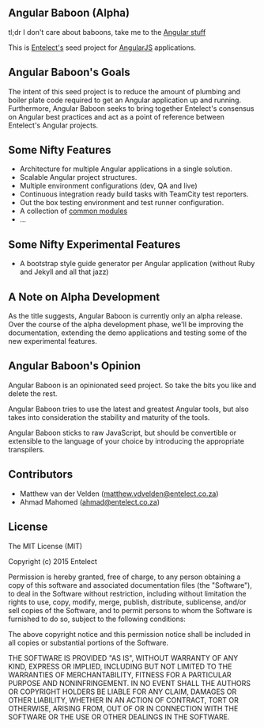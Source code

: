 ## Angular Baboon (Alpha)
tl;dr I don't care about baboons, take me to the [Angular stuff](Baboon.Angular.App/README.md)

This is [Entelect's](http://www.entelect.co.za/) seed project for [AngularJS](https://angularjs.org/) applications.

## Angular Baboon's Goals
The intent of this seed project is to reduce the amount of plumbing and boiler plate code required to get an Angular application up and running.
Furthermore, Angular Baboon seeks to bring together Entelect's consensus on Angular best practices and act as a point of reference between Entelect's Angular projects.

## Some Nifty Features

* Architecture for multiple Angular applications in a single solution.
* Scalable Angular project structures.
* Multiple environment configurations (dev, QA and live)
* Continuous integration ready build tasks with TeamCity test reporters.
* Out the box testing environment and test runner configuration.
* A collection of [common modules](Baboon.Angular.Common/README.md)
* ...

## Some Nifty Experimental Features

* A bootstrap style guide generator per Angular application (without Ruby and Jekyll and all that jazz)

## A Note on Alpha Development

As the title suggests, Angular Baboon is currently only an alpha release. 
Over the course of the alpha development phase, we'll be improving the documentation, extending the demo applications and testing some of the new experimental features.

## Angular Baboon's Opinion
Angular Baboon is an opinionated seed project. So take the bits you like and delete the rest.

Angular Baboon tries to use the latest and greatest Angular tools, but also takes into consideration the stability and maturity of the tools.

Angular Baboon sticks to raw JavaScript, but should be convertible or extensible to the language of your choice by introducing the appropriate transpilers.


## Contributors

* Matthew van der Velden (matthew.vdvelden@entelect.co.za)
* Ahmad Mahomed (ahmad@entelect.co.za)

## License

The MIT License (MIT)

Copyright (c) 2015 Entelect

Permission is hereby granted, free of charge, to any person obtaining a copy
of this software and associated documentation files (the "Software"), to deal
in the Software without restriction, including without limitation the rights
to use, copy, modify, merge, publish, distribute, sublicense, and/or sell
copies of the Software, and to permit persons to whom the Software is
furnished to do so, subject to the following conditions:

The above copyright notice and this permission notice shall be included in all
copies or substantial portions of the Software.

THE SOFTWARE IS PROVIDED "AS IS", WITHOUT WARRANTY OF ANY KIND, EXPRESS OR
IMPLIED, INCLUDING BUT NOT LIMITED TO THE WARRANTIES OF MERCHANTABILITY,
FITNESS FOR A PARTICULAR PURPOSE AND NONINFRINGEMENT. IN NO EVENT SHALL THE
AUTHORS OR COPYRIGHT HOLDERS BE LIABLE FOR ANY CLAIM, DAMAGES OR OTHER
LIABILITY, WHETHER IN AN ACTION OF CONTRACT, TORT OR OTHERWISE, ARISING FROM,
OUT OF OR IN CONNECTION WITH THE SOFTWARE OR THE USE OR OTHER DEALINGS IN THE
SOFTWARE.

